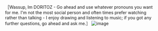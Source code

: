 ［Wassup‚ Im DORITOZ - Go ahead and use whatever pronouns you want for me․ I'm not the most social person and often times prefer watching rather than talking - I enjoy drawing and listening to music; if you got any further questions‚ go ahead and ask me․］
![image](https://github.com/user-attachments/assets/b11d0a96-b1f5-4d69-9d74-ddbf76c9418c)
